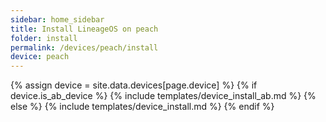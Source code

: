 ```yaml
---
sidebar: home_sidebar
title: Install LineageOS on peach
folder: install
permalink: /devices/peach/install
device: peach
---
```

{% assign device = site.data.devices[page.device] %}
{% if device.is_ab_device %}
{% include templates/device_install_ab.md %}
{% else %}
{% include templates/device_install.md %}
{% endif %}
